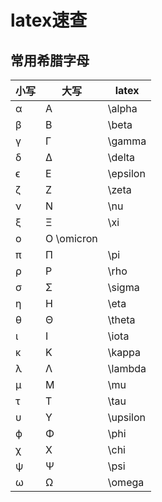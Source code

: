 # latex速查

## 常用希腊字母
|小写	|大写	|latex |
|---|---|---|
|α	|A	|\alpha|
|β|	B	|\beta|
|γ	|Γ	|\gamma|
|δ	|Δ	|\delta|
|ϵ	|E	|\epsilon|
|ζ	|Z	| \zeta |
|ν	|N|	\nu|
|ξ	|Ξ|	\xi|
|ο	|O	\omicron|
|π	|Π	|\pi|
|ρ	|P|	\rho|
|σ|	Σ	|\sigma|
|η	|H	|\eta|
|θ	|Θ	|\theta|
|ι	|I|	\iota|
|κ|	K|	\kappa|
|λ|	Λ|	\lambda|
|μ|	M|	\mu|
|τ|	T|	\tau|
|υ|	Υ|	\upsilon|
|ϕ|	Φ|	\phi|
|χ|	X|	\chi|
|ψ|	Ψ|	\psi|
|ω|	Ω|	\omega|
